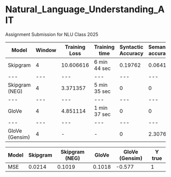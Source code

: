 # Natural_Language_Understanding_AIT
Assignment Submission for NLU Class 2025


Model | Window | Training Loss | Training time | Syntactic Accuracy | Semantic accuracy
--- | --- | --- | --- |--- |--- 
Skipgram       |             4 | 10.606616       | 6 min 44 sec    |              0.19762 |             0.0641  |
--- | --- | --- | --- |--- |--- 
Skipgram (NEG) |             4 | 3.371357        | 5 min 35 sec    |              0       |             0       |
--- | --- | --- | --- |--- |--- 
GloVe          |             4 | 4.851114        | 1 min 37 sec    |              0       |             0       |
--- | --- | --- | --- |--- |--- 
GloVe (Gensim) |             4 | -               | -               |              0       |             2.30769 |


Model |   Skipgram |   Skipgram (NEG) |   GloVe |   GloVe (Gensim) |   Y true |
--- | --- | --- | --- |--- |--- 
MSE |  0.0214 |     0.1019 |           0.1018 |           -0.577 |        1 |
